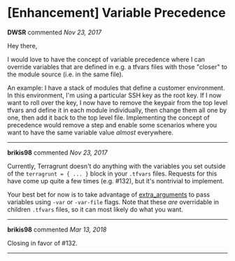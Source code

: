 # [Enhancement] Variable Precedence

**DWSR** commented *Nov 23, 2017*

Hey there,

I would love to have the concept of variable precedence where I can override variables that are defined in e.g. a tfvars files with those "closer" to the module source (i.e. in the same file).

An example:
I have a stack of modules that define a customer environment. In this environment, I'm using a particular SSH key as the root key. If I now want to roll over the key, I now have to remove the keypair from the top level tfvars and define it in each module individually, then change them all one by one, then add it back to the top level file. Implementing the concept of precedence would remove a step and enable some scenarios where you want to have the same variable value _almost_ everywhere.
<br />
***


**brikis98** commented *Nov 23, 2017*

Currently, Terragrunt doesn't do anything with the variables you set outside of the `terragrunt = { ... }` block in your `.tfvars` files. Requests for this have come up quite a few times (e.g. #132), but it's nontrivial to implement.

Your best bet for now is to take advantage of [extra_arguments](https://github.com/gruntwork-io/terragrunt#keep-your-cli-flags-dry) to pass variables using `-var` or `-var-file` flags. Note that these *are* overridable in children `.tfvars` files, so it can most likely do what you want.
***

**brikis98** commented *Mar 13, 2018*

Closing in favor of #132.
***

